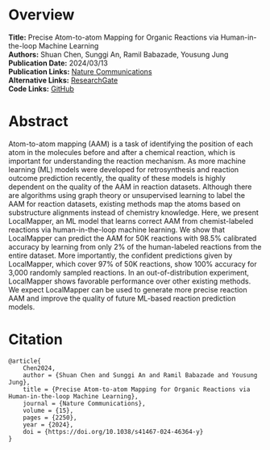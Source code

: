 # Overview
**Title:** Precise Atom-to-atom Mapping for Organic Reactions via Human-in-the-loop Machine Learning<br>
**Authors:** Shuan Chen, Sunggi An, Ramil Babazade, Yousung Jung<br>
**Publication Date:** 2024/03/13<br>
**Publication Links:** [Nature Communications](https://www.nature.com/articles/s41467-024-46364-y)<br>
**Alternative Links:** [ResearchGate](https://www.researchgate.net/publication/378939425_Precise_atom-to-atom_mapping_for_organic_reactions_via_human-in-the-loop_machine_learning)<br>
**Code Links:** [GitHub](https://github.com/snu-micc/LocalMapper)


# Abstract
Atom-to-atom mapping (AAM) is a task of identifying the position of each atom in the molecules before and after a
chemical reaction, which is important for understanding the reaction mechanism. As more machine learning (ML) models
were developed for retrosynthesis and reaction outcome prediction recently, the quality of these models is highly
dependent on the quality of the AAM in reaction datasets. Although there are algorithms using graph theory or
unsupervised learning to label the AAM for reaction datasets, existing methods map the atoms based on substructure
alignments instead of chemistry knowledge. Here, we present LocalMapper, an ML model that learns correct AAM from
chemist-labeled reactions via human-in-the-loop machine learning. We show that LocalMapper can predict the AAM for 50K
reactions with 98.5% calibrated accuracy by learning from only 2% of the human-labeled reactions from the entire
dataset. More importantly, the confident predictions given by LocalMapper, which cover 97% of 50K reactions, show 100%
accuracy for 3,000 randomly sampled reactions. In an out-of-distribution experiment, LocalMapper shows favorable
performance over other existing methods. We expect LocalMapper can be used to generate more precise reaction AAM and
improve the quality of future ML-based reaction prediction models.


# Citation
```
@article{
    Chen2024,
    author = {Shuan Chen and Sunggi An and Ramil Babazade and Yousung Jung},
    title = {Precise Atom-to-atom Mapping for Organic Reactions via Human-in-the-loop Machine Learning},
    journal = {Nature Communications},
    volume = {15},
    pages = {2250},
    year = {2024},
    doi = {https://doi.org/10.1038/s41467-024-46364-y}
}
```
